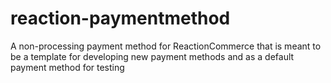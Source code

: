 reaction-paymentmethod
=============

A non-processing payment method for ReactionCommerce that is meant to be a template for developing new payment methods and as a default
payment method for testing
